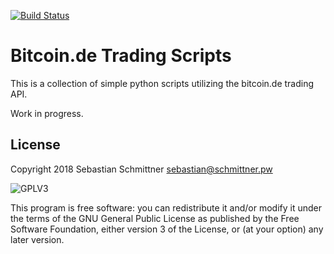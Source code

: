 [![Build Status](https://travis-ci.org/Echsecutor/bitcoin_de_trading_scripts.svg?branch=master)](https://travis-ci.org/Echsecutor/bitcoin_de_trading_scripts)

# Bitcoin.de Trading Scripts
This is a collection of simple python scripts utilizing the bitcoin.de trading API.

Work in progress.

## License

Copyright 2018 Sebastian Schmittner <sebastian@schmittner.pw>

<img alt="GPLV3" style="border-width:0" src="http://www.gnu.org/graphics/gplv3-127x51.png" /><br />

This program is free software: you can redistribute it and/or modify
it under the terms of the GNU General Public License as published by
the Free Software Foundation, either version 3 of the License, or
(at your option) any later version.
